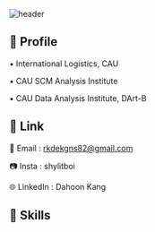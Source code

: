 ![header](https://capsule-render.vercel.app/api?type=Blur&color=auto&height=200&section=header&text=shylitBoi's%20Hub&fontSize=90&theme=ocean_dark)

👾 Profile
---
▪️ International Logistics, CAU

▪️  CAU SCM Analysis Institute

▪️ CAU Data Analysis Institute, DArt-B

🔗 Link
---
📩 Email : rkdekgns82@gmail.com

📷 Insta : shylitboi

🌐 LinkedIn : Dahoon Kang

🚀 Skills
---



